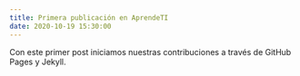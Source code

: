 ```yaml
---
title: Primera publicación en AprendeTI
date: 2020-10-19 15:30:00
---
```


Con este primer post iniciamos nuestras contribuciones a través de GitHub Pages y Jekyll.

